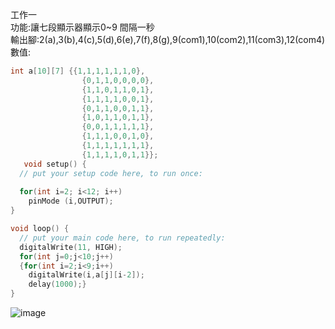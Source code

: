 工作一<br>
功能:讓七段顯示器顯示0~9 間隔一秒<br>
輸出腳:2(a),3(b),4(c),5(d),6(e),7(f),8(g),9(com1),10(com2),11(com3),12(com4)<br>
數值:<br>

``` c++
int a[10][7] {{1,1,1,1,1,1,0},
                {0,1,1,0,0,0,0},
                {1,1,0,1,1,0,1},
                {1,1,1,1,0,0,1},
                {0,1,1,0,0,1,1},
                {1,0,1,1,0,1,1},
                {0,0,1,1,1,1,1},
                {1,1,1,0,0,1,0},
                {1,1,1,1,1,1,1},
                {1,1,1,1,0,1,1}};     
   void setup() {
  // put your setup code here, to run once:
           
  for(int i=2; i<12; i++)
    pinMode (i,OUTPUT);
}

void loop() {
  // put your main code here, to run repeatedly:
  digitalWrite(11, HIGH);
  for(int j=0;j<10;j++)
  {for(int i=2;i<9;i++)
    digitalWrite(i,a[j][i-2]);
    delay(1000);}
}
```
![image](https://github.com/UvularGecko2125/Chi-Duan/blob/main/DSC_0022.JPG)
